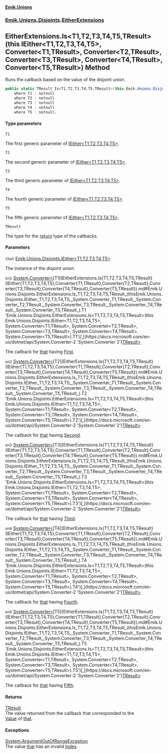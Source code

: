 #### [Emik.Unions](index.md 'index')
### [Emik.Unions.Disjoints](Emik.Unions.Disjoints.md 'Emik.Unions.Disjoints').[EitherExtensions](EitherExtensions.md 'Emik.Unions.Disjoints.EitherExtensions')

## EitherExtensions.Is<T1,T2,T3,T4,T5,TResult>(this IEither<T1,T2,T3,T4,T5>, Converter<T1,TResult>, Converter<T2,TResult>, Converter<T3,TResult>, Converter<T4,TResult>, Converter<T5,TResult>) Method

Runs the callback based on the value of the disjoint union.

```csharp
public static TResult Is<T1,T2,T3,T4,T5,TResult>(this Emik.Unions.Disjoints.IEither<T1,T2,T3,T4,T5> that, System.Converter<T1,TResult> on1, System.Converter<T2,TResult> on2, System.Converter<T3,TResult> on3, System.Converter<T4,TResult> on4, System.Converter<T5,TResult> on5)
    where T1 : notnull
    where T2 : notnull
    where T3 : notnull
    where T4 : notnull
    where T5 : notnull;
```
#### Type parameters

<a name='Emik.Unions.Disjoints.EitherExtensions.Is_T1,T2,T3,T4,T5,TResult_(thisEmik.Unions.Disjoints.IEither_T1,T2,T3,T4,T5_,System.Converter_T1,TResult_,System.Converter_T2,TResult_,System.Converter_T3,TResult_,System.Converter_T4,TResult_,System.Converter_T5,TResult_).T1'></a>

`T1`

The first generic parameter of [IEither&lt;T1,T2,T3,T4,T5&gt;](IEither{T1,T2,T3,T4,T5}.md 'Emik.Unions.Disjoints.IEither<T1,T2,T3,T4,T5>').

<a name='Emik.Unions.Disjoints.EitherExtensions.Is_T1,T2,T3,T4,T5,TResult_(thisEmik.Unions.Disjoints.IEither_T1,T2,T3,T4,T5_,System.Converter_T1,TResult_,System.Converter_T2,TResult_,System.Converter_T3,TResult_,System.Converter_T4,TResult_,System.Converter_T5,TResult_).T2'></a>

`T2`

The second generic parameter of [IEither&lt;T1,T2,T3,T4,T5&gt;](IEither{T1,T2,T3,T4,T5}.md 'Emik.Unions.Disjoints.IEither<T1,T2,T3,T4,T5>').

<a name='Emik.Unions.Disjoints.EitherExtensions.Is_T1,T2,T3,T4,T5,TResult_(thisEmik.Unions.Disjoints.IEither_T1,T2,T3,T4,T5_,System.Converter_T1,TResult_,System.Converter_T2,TResult_,System.Converter_T3,TResult_,System.Converter_T4,TResult_,System.Converter_T5,TResult_).T3'></a>

`T3`

The third generic parameter of [IEither&lt;T1,T2,T3,T4,T5&gt;](IEither{T1,T2,T3,T4,T5}.md 'Emik.Unions.Disjoints.IEither<T1,T2,T3,T4,T5>').

<a name='Emik.Unions.Disjoints.EitherExtensions.Is_T1,T2,T3,T4,T5,TResult_(thisEmik.Unions.Disjoints.IEither_T1,T2,T3,T4,T5_,System.Converter_T1,TResult_,System.Converter_T2,TResult_,System.Converter_T3,TResult_,System.Converter_T4,TResult_,System.Converter_T5,TResult_).T4'></a>

`T4`

The fourth generic parameter of [IEither&lt;T1,T2,T3,T4,T5&gt;](IEither{T1,T2,T3,T4,T5}.md 'Emik.Unions.Disjoints.IEither<T1,T2,T3,T4,T5>').

<a name='Emik.Unions.Disjoints.EitherExtensions.Is_T1,T2,T3,T4,T5,TResult_(thisEmik.Unions.Disjoints.IEither_T1,T2,T3,T4,T5_,System.Converter_T1,TResult_,System.Converter_T2,TResult_,System.Converter_T3,TResult_,System.Converter_T4,TResult_,System.Converter_T5,TResult_).T5'></a>

`T5`

The fifth generic parameter of [IEither&lt;T1,T2,T3,T4,T5&gt;](IEither{T1,T2,T3,T4,T5}.md 'Emik.Unions.Disjoints.IEither<T1,T2,T3,T4,T5>').

<a name='Emik.Unions.Disjoints.EitherExtensions.Is_T1,T2,T3,T4,T5,TResult_(thisEmik.Unions.Disjoints.IEither_T1,T2,T3,T4,T5_,System.Converter_T1,TResult_,System.Converter_T2,TResult_,System.Converter_T3,TResult_,System.Converter_T4,TResult_,System.Converter_T5,TResult_).TResult'></a>

`TResult`

The type for the [return](https://docs.microsoft.com/en-us/dotnet/csharp/language-reference/keywords/return 'https://docs.microsoft.com/en-us/dotnet/csharp/language-reference/keywords/return') type of the callbacks.
#### Parameters

<a name='Emik.Unions.Disjoints.EitherExtensions.Is_T1,T2,T3,T4,T5,TResult_(thisEmik.Unions.Disjoints.IEither_T1,T2,T3,T4,T5_,System.Converter_T1,TResult_,System.Converter_T2,TResult_,System.Converter_T3,TResult_,System.Converter_T4,TResult_,System.Converter_T5,TResult_).that'></a>

`that` [Emik.Unions.Disjoints.IEither&lt;](IEither{T1,T2,T3,T4,T5}.md 'Emik.Unions.Disjoints.IEither<T1,T2,T3,T4,T5>')[T1](EitherExtensions.Is{T1,T2,T3,T4,T5,TResult}(IEither{T1,T2,T3,T4,T5},Converter{T1,TResult},Converter{T2,TResult},Converter{T3,TResult},Converter{T4,TResult},Converter{T5,TResult}).md#Emik.Unions.Disjoints.EitherExtensions.Is_T1,T2,T3,T4,T5,TResult_(thisEmik.Unions.Disjoints.IEither_T1,T2,T3,T4,T5_,System.Converter_T1,TResult_,System.Converter_T2,TResult_,System.Converter_T3,TResult_,System.Converter_T4,TResult_,System.Converter_T5,TResult_).T1 'Emik.Unions.Disjoints.EitherExtensions.Is<T1,T2,T3,T4,T5,TResult>(this Emik.Unions.Disjoints.IEither<T1,T2,T3,T4,T5>, System.Converter<T1,TResult>, System.Converter<T2,TResult>, System.Converter<T3,TResult>, System.Converter<T4,TResult>, System.Converter<T5,TResult>).T1')[,](IEither{T1,T2,T3,T4,T5}.md 'Emik.Unions.Disjoints.IEither<T1,T2,T3,T4,T5>')[T2](EitherExtensions.Is{T1,T2,T3,T4,T5,TResult}(IEither{T1,T2,T3,T4,T5},Converter{T1,TResult},Converter{T2,TResult},Converter{T3,TResult},Converter{T4,TResult},Converter{T5,TResult}).md#Emik.Unions.Disjoints.EitherExtensions.Is_T1,T2,T3,T4,T5,TResult_(thisEmik.Unions.Disjoints.IEither_T1,T2,T3,T4,T5_,System.Converter_T1,TResult_,System.Converter_T2,TResult_,System.Converter_T3,TResult_,System.Converter_T4,TResult_,System.Converter_T5,TResult_).T2 'Emik.Unions.Disjoints.EitherExtensions.Is<T1,T2,T3,T4,T5,TResult>(this Emik.Unions.Disjoints.IEither<T1,T2,T3,T4,T5>, System.Converter<T1,TResult>, System.Converter<T2,TResult>, System.Converter<T3,TResult>, System.Converter<T4,TResult>, System.Converter<T5,TResult>).T2')[,](IEither{T1,T2,T3,T4,T5}.md 'Emik.Unions.Disjoints.IEither<T1,T2,T3,T4,T5>')[T3](EitherExtensions.Is{T1,T2,T3,T4,T5,TResult}(IEither{T1,T2,T3,T4,T5},Converter{T1,TResult},Converter{T2,TResult},Converter{T3,TResult},Converter{T4,TResult},Converter{T5,TResult}).md#Emik.Unions.Disjoints.EitherExtensions.Is_T1,T2,T3,T4,T5,TResult_(thisEmik.Unions.Disjoints.IEither_T1,T2,T3,T4,T5_,System.Converter_T1,TResult_,System.Converter_T2,TResult_,System.Converter_T3,TResult_,System.Converter_T4,TResult_,System.Converter_T5,TResult_).T3 'Emik.Unions.Disjoints.EitherExtensions.Is<T1,T2,T3,T4,T5,TResult>(this Emik.Unions.Disjoints.IEither<T1,T2,T3,T4,T5>, System.Converter<T1,TResult>, System.Converter<T2,TResult>, System.Converter<T3,TResult>, System.Converter<T4,TResult>, System.Converter<T5,TResult>).T3')[,](IEither{T1,T2,T3,T4,T5}.md 'Emik.Unions.Disjoints.IEither<T1,T2,T3,T4,T5>')[T4](EitherExtensions.Is{T1,T2,T3,T4,T5,TResult}(IEither{T1,T2,T3,T4,T5},Converter{T1,TResult},Converter{T2,TResult},Converter{T3,TResult},Converter{T4,TResult},Converter{T5,TResult}).md#Emik.Unions.Disjoints.EitherExtensions.Is_T1,T2,T3,T4,T5,TResult_(thisEmik.Unions.Disjoints.IEither_T1,T2,T3,T4,T5_,System.Converter_T1,TResult_,System.Converter_T2,TResult_,System.Converter_T3,TResult_,System.Converter_T4,TResult_,System.Converter_T5,TResult_).T4 'Emik.Unions.Disjoints.EitherExtensions.Is<T1,T2,T3,T4,T5,TResult>(this Emik.Unions.Disjoints.IEither<T1,T2,T3,T4,T5>, System.Converter<T1,TResult>, System.Converter<T2,TResult>, System.Converter<T3,TResult>, System.Converter<T4,TResult>, System.Converter<T5,TResult>).T4')[,](IEither{T1,T2,T3,T4,T5}.md 'Emik.Unions.Disjoints.IEither<T1,T2,T3,T4,T5>')[T5](EitherExtensions.Is{T1,T2,T3,T4,T5,TResult}(IEither{T1,T2,T3,T4,T5},Converter{T1,TResult},Converter{T2,TResult},Converter{T3,TResult},Converter{T4,TResult},Converter{T5,TResult}).md#Emik.Unions.Disjoints.EitherExtensions.Is_T1,T2,T3,T4,T5,TResult_(thisEmik.Unions.Disjoints.IEither_T1,T2,T3,T4,T5_,System.Converter_T1,TResult_,System.Converter_T2,TResult_,System.Converter_T3,TResult_,System.Converter_T4,TResult_,System.Converter_T5,TResult_).T5 'Emik.Unions.Disjoints.EitherExtensions.Is<T1,T2,T3,T4,T5,TResult>(this Emik.Unions.Disjoints.IEither<T1,T2,T3,T4,T5>, System.Converter<T1,TResult>, System.Converter<T2,TResult>, System.Converter<T3,TResult>, System.Converter<T4,TResult>, System.Converter<T5,TResult>).T5')[&gt;](IEither{T1,T2,T3,T4,T5}.md 'Emik.Unions.Disjoints.IEither<T1,T2,T3,T4,T5>')

The instance of the disjoint union.

<a name='Emik.Unions.Disjoints.EitherExtensions.Is_T1,T2,T3,T4,T5,TResult_(thisEmik.Unions.Disjoints.IEither_T1,T2,T3,T4,T5_,System.Converter_T1,TResult_,System.Converter_T2,TResult_,System.Converter_T3,TResult_,System.Converter_T4,TResult_,System.Converter_T5,TResult_).on1'></a>

`on1` [System.Converter&lt;](https://docs.microsoft.com/en-us/dotnet/api/System.Converter-2 'System.Converter`2')[T1](EitherExtensions.Is{T1,T2,T3,T4,T5,TResult}(IEither{T1,T2,T3,T4,T5},Converter{T1,TResult},Converter{T2,TResult},Converter{T3,TResult},Converter{T4,TResult},Converter{T5,TResult}).md#Emik.Unions.Disjoints.EitherExtensions.Is_T1,T2,T3,T4,T5,TResult_(thisEmik.Unions.Disjoints.IEither_T1,T2,T3,T4,T5_,System.Converter_T1,TResult_,System.Converter_T2,TResult_,System.Converter_T3,TResult_,System.Converter_T4,TResult_,System.Converter_T5,TResult_).T1 'Emik.Unions.Disjoints.EitherExtensions.Is<T1,T2,T3,T4,T5,TResult>(this Emik.Unions.Disjoints.IEither<T1,T2,T3,T4,T5>, System.Converter<T1,TResult>, System.Converter<T2,TResult>, System.Converter<T3,TResult>, System.Converter<T4,TResult>, System.Converter<T5,TResult>).T1')[,](https://docs.microsoft.com/en-us/dotnet/api/System.Converter-2 'System.Converter`2')[TResult](EitherExtensions.Is{T1,T2,T3,T4,T5,TResult}(IEither{T1,T2,T3,T4,T5},Converter{T1,TResult},Converter{T2,TResult},Converter{T3,TResult},Converter{T4,TResult},Converter{T5,TResult}).md#Emik.Unions.Disjoints.EitherExtensions.Is_T1,T2,T3,T4,T5,TResult_(thisEmik.Unions.Disjoints.IEither_T1,T2,T3,T4,T5_,System.Converter_T1,TResult_,System.Converter_T2,TResult_,System.Converter_T3,TResult_,System.Converter_T4,TResult_,System.Converter_T5,TResult_).TResult 'Emik.Unions.Disjoints.EitherExtensions.Is<T1,T2,T3,T4,T5,TResult>(this Emik.Unions.Disjoints.IEither<T1,T2,T3,T4,T5>, System.Converter<T1,TResult>, System.Converter<T2,TResult>, System.Converter<T3,TResult>, System.Converter<T4,TResult>, System.Converter<T5,TResult>).TResult')[&gt;](https://docs.microsoft.com/en-us/dotnet/api/System.Converter-2 'System.Converter`2')

The callback for [that](EitherExtensions.Is{T1,T2,T3,T4,T5,TResult}(IEither{T1,T2,T3,T4,T5},Converter{T1,TResult},Converter{T2,TResult},Converter{T3,TResult},Converter{T4,TResult},Converter{T5,TResult}).md#Emik.Unions.Disjoints.EitherExtensions.Is_T1,T2,T3,T4,T5,TResult_(thisEmik.Unions.Disjoints.IEither_T1,T2,T3,T4,T5_,System.Converter_T1,TResult_,System.Converter_T2,TResult_,System.Converter_T3,TResult_,System.Converter_T4,TResult_,System.Converter_T5,TResult_).that 'Emik.Unions.Disjoints.EitherExtensions.Is<T1,T2,T3,T4,T5,TResult>(this Emik.Unions.Disjoints.IEither<T1,T2,T3,T4,T5>, System.Converter<T1,TResult>, System.Converter<T2,TResult>, System.Converter<T3,TResult>, System.Converter<T4,TResult>, System.Converter<T5,TResult>).that') having [First](IEither{T1,T2,T3,T4,T5}.First.md 'Emik.Unions.Disjoints.IEither<T1,T2,T3,T4,T5>.First').

<a name='Emik.Unions.Disjoints.EitherExtensions.Is_T1,T2,T3,T4,T5,TResult_(thisEmik.Unions.Disjoints.IEither_T1,T2,T3,T4,T5_,System.Converter_T1,TResult_,System.Converter_T2,TResult_,System.Converter_T3,TResult_,System.Converter_T4,TResult_,System.Converter_T5,TResult_).on2'></a>

`on2` [System.Converter&lt;](https://docs.microsoft.com/en-us/dotnet/api/System.Converter-2 'System.Converter`2')[T2](EitherExtensions.Is{T1,T2,T3,T4,T5,TResult}(IEither{T1,T2,T3,T4,T5},Converter{T1,TResult},Converter{T2,TResult},Converter{T3,TResult},Converter{T4,TResult},Converter{T5,TResult}).md#Emik.Unions.Disjoints.EitherExtensions.Is_T1,T2,T3,T4,T5,TResult_(thisEmik.Unions.Disjoints.IEither_T1,T2,T3,T4,T5_,System.Converter_T1,TResult_,System.Converter_T2,TResult_,System.Converter_T3,TResult_,System.Converter_T4,TResult_,System.Converter_T5,TResult_).T2 'Emik.Unions.Disjoints.EitherExtensions.Is<T1,T2,T3,T4,T5,TResult>(this Emik.Unions.Disjoints.IEither<T1,T2,T3,T4,T5>, System.Converter<T1,TResult>, System.Converter<T2,TResult>, System.Converter<T3,TResult>, System.Converter<T4,TResult>, System.Converter<T5,TResult>).T2')[,](https://docs.microsoft.com/en-us/dotnet/api/System.Converter-2 'System.Converter`2')[TResult](EitherExtensions.Is{T1,T2,T3,T4,T5,TResult}(IEither{T1,T2,T3,T4,T5},Converter{T1,TResult},Converter{T2,TResult},Converter{T3,TResult},Converter{T4,TResult},Converter{T5,TResult}).md#Emik.Unions.Disjoints.EitherExtensions.Is_T1,T2,T3,T4,T5,TResult_(thisEmik.Unions.Disjoints.IEither_T1,T2,T3,T4,T5_,System.Converter_T1,TResult_,System.Converter_T2,TResult_,System.Converter_T3,TResult_,System.Converter_T4,TResult_,System.Converter_T5,TResult_).TResult 'Emik.Unions.Disjoints.EitherExtensions.Is<T1,T2,T3,T4,T5,TResult>(this Emik.Unions.Disjoints.IEither<T1,T2,T3,T4,T5>, System.Converter<T1,TResult>, System.Converter<T2,TResult>, System.Converter<T3,TResult>, System.Converter<T4,TResult>, System.Converter<T5,TResult>).TResult')[&gt;](https://docs.microsoft.com/en-us/dotnet/api/System.Converter-2 'System.Converter`2')

The callback for [that](EitherExtensions.Is{T1,T2,T3,T4,T5,TResult}(IEither{T1,T2,T3,T4,T5},Converter{T1,TResult},Converter{T2,TResult},Converter{T3,TResult},Converter{T4,TResult},Converter{T5,TResult}).md#Emik.Unions.Disjoints.EitherExtensions.Is_T1,T2,T3,T4,T5,TResult_(thisEmik.Unions.Disjoints.IEither_T1,T2,T3,T4,T5_,System.Converter_T1,TResult_,System.Converter_T2,TResult_,System.Converter_T3,TResult_,System.Converter_T4,TResult_,System.Converter_T5,TResult_).that 'Emik.Unions.Disjoints.EitherExtensions.Is<T1,T2,T3,T4,T5,TResult>(this Emik.Unions.Disjoints.IEither<T1,T2,T3,T4,T5>, System.Converter<T1,TResult>, System.Converter<T2,TResult>, System.Converter<T3,TResult>, System.Converter<T4,TResult>, System.Converter<T5,TResult>).that') having [Second](IEither{T1,T2,T3,T4,T5}.Second.md 'Emik.Unions.Disjoints.IEither<T1,T2,T3,T4,T5>.Second').

<a name='Emik.Unions.Disjoints.EitherExtensions.Is_T1,T2,T3,T4,T5,TResult_(thisEmik.Unions.Disjoints.IEither_T1,T2,T3,T4,T5_,System.Converter_T1,TResult_,System.Converter_T2,TResult_,System.Converter_T3,TResult_,System.Converter_T4,TResult_,System.Converter_T5,TResult_).on3'></a>

`on3` [System.Converter&lt;](https://docs.microsoft.com/en-us/dotnet/api/System.Converter-2 'System.Converter`2')[T3](EitherExtensions.Is{T1,T2,T3,T4,T5,TResult}(IEither{T1,T2,T3,T4,T5},Converter{T1,TResult},Converter{T2,TResult},Converter{T3,TResult},Converter{T4,TResult},Converter{T5,TResult}).md#Emik.Unions.Disjoints.EitherExtensions.Is_T1,T2,T3,T4,T5,TResult_(thisEmik.Unions.Disjoints.IEither_T1,T2,T3,T4,T5_,System.Converter_T1,TResult_,System.Converter_T2,TResult_,System.Converter_T3,TResult_,System.Converter_T4,TResult_,System.Converter_T5,TResult_).T3 'Emik.Unions.Disjoints.EitherExtensions.Is<T1,T2,T3,T4,T5,TResult>(this Emik.Unions.Disjoints.IEither<T1,T2,T3,T4,T5>, System.Converter<T1,TResult>, System.Converter<T2,TResult>, System.Converter<T3,TResult>, System.Converter<T4,TResult>, System.Converter<T5,TResult>).T3')[,](https://docs.microsoft.com/en-us/dotnet/api/System.Converter-2 'System.Converter`2')[TResult](EitherExtensions.Is{T1,T2,T3,T4,T5,TResult}(IEither{T1,T2,T3,T4,T5},Converter{T1,TResult},Converter{T2,TResult},Converter{T3,TResult},Converter{T4,TResult},Converter{T5,TResult}).md#Emik.Unions.Disjoints.EitherExtensions.Is_T1,T2,T3,T4,T5,TResult_(thisEmik.Unions.Disjoints.IEither_T1,T2,T3,T4,T5_,System.Converter_T1,TResult_,System.Converter_T2,TResult_,System.Converter_T3,TResult_,System.Converter_T4,TResult_,System.Converter_T5,TResult_).TResult 'Emik.Unions.Disjoints.EitherExtensions.Is<T1,T2,T3,T4,T5,TResult>(this Emik.Unions.Disjoints.IEither<T1,T2,T3,T4,T5>, System.Converter<T1,TResult>, System.Converter<T2,TResult>, System.Converter<T3,TResult>, System.Converter<T4,TResult>, System.Converter<T5,TResult>).TResult')[&gt;](https://docs.microsoft.com/en-us/dotnet/api/System.Converter-2 'System.Converter`2')

The callback for [that](EitherExtensions.Is{T1,T2,T3,T4,T5,TResult}(IEither{T1,T2,T3,T4,T5},Converter{T1,TResult},Converter{T2,TResult},Converter{T3,TResult},Converter{T4,TResult},Converter{T5,TResult}).md#Emik.Unions.Disjoints.EitherExtensions.Is_T1,T2,T3,T4,T5,TResult_(thisEmik.Unions.Disjoints.IEither_T1,T2,T3,T4,T5_,System.Converter_T1,TResult_,System.Converter_T2,TResult_,System.Converter_T3,TResult_,System.Converter_T4,TResult_,System.Converter_T5,TResult_).that 'Emik.Unions.Disjoints.EitherExtensions.Is<T1,T2,T3,T4,T5,TResult>(this Emik.Unions.Disjoints.IEither<T1,T2,T3,T4,T5>, System.Converter<T1,TResult>, System.Converter<T2,TResult>, System.Converter<T3,TResult>, System.Converter<T4,TResult>, System.Converter<T5,TResult>).that') having [Third](IEither{T1,T2,T3,T4,T5}.Third.md 'Emik.Unions.Disjoints.IEither<T1,T2,T3,T4,T5>.Third').

<a name='Emik.Unions.Disjoints.EitherExtensions.Is_T1,T2,T3,T4,T5,TResult_(thisEmik.Unions.Disjoints.IEither_T1,T2,T3,T4,T5_,System.Converter_T1,TResult_,System.Converter_T2,TResult_,System.Converter_T3,TResult_,System.Converter_T4,TResult_,System.Converter_T5,TResult_).on4'></a>

`on4` [System.Converter&lt;](https://docs.microsoft.com/en-us/dotnet/api/System.Converter-2 'System.Converter`2')[T4](EitherExtensions.Is{T1,T2,T3,T4,T5,TResult}(IEither{T1,T2,T3,T4,T5},Converter{T1,TResult},Converter{T2,TResult},Converter{T3,TResult},Converter{T4,TResult},Converter{T5,TResult}).md#Emik.Unions.Disjoints.EitherExtensions.Is_T1,T2,T3,T4,T5,TResult_(thisEmik.Unions.Disjoints.IEither_T1,T2,T3,T4,T5_,System.Converter_T1,TResult_,System.Converter_T2,TResult_,System.Converter_T3,TResult_,System.Converter_T4,TResult_,System.Converter_T5,TResult_).T4 'Emik.Unions.Disjoints.EitherExtensions.Is<T1,T2,T3,T4,T5,TResult>(this Emik.Unions.Disjoints.IEither<T1,T2,T3,T4,T5>, System.Converter<T1,TResult>, System.Converter<T2,TResult>, System.Converter<T3,TResult>, System.Converter<T4,TResult>, System.Converter<T5,TResult>).T4')[,](https://docs.microsoft.com/en-us/dotnet/api/System.Converter-2 'System.Converter`2')[TResult](EitherExtensions.Is{T1,T2,T3,T4,T5,TResult}(IEither{T1,T2,T3,T4,T5},Converter{T1,TResult},Converter{T2,TResult},Converter{T3,TResult},Converter{T4,TResult},Converter{T5,TResult}).md#Emik.Unions.Disjoints.EitherExtensions.Is_T1,T2,T3,T4,T5,TResult_(thisEmik.Unions.Disjoints.IEither_T1,T2,T3,T4,T5_,System.Converter_T1,TResult_,System.Converter_T2,TResult_,System.Converter_T3,TResult_,System.Converter_T4,TResult_,System.Converter_T5,TResult_).TResult 'Emik.Unions.Disjoints.EitherExtensions.Is<T1,T2,T3,T4,T5,TResult>(this Emik.Unions.Disjoints.IEither<T1,T2,T3,T4,T5>, System.Converter<T1,TResult>, System.Converter<T2,TResult>, System.Converter<T3,TResult>, System.Converter<T4,TResult>, System.Converter<T5,TResult>).TResult')[&gt;](https://docs.microsoft.com/en-us/dotnet/api/System.Converter-2 'System.Converter`2')

The callback for [that](EitherExtensions.Is{T1,T2,T3,T4,T5,TResult}(IEither{T1,T2,T3,T4,T5},Converter{T1,TResult},Converter{T2,TResult},Converter{T3,TResult},Converter{T4,TResult},Converter{T5,TResult}).md#Emik.Unions.Disjoints.EitherExtensions.Is_T1,T2,T3,T4,T5,TResult_(thisEmik.Unions.Disjoints.IEither_T1,T2,T3,T4,T5_,System.Converter_T1,TResult_,System.Converter_T2,TResult_,System.Converter_T3,TResult_,System.Converter_T4,TResult_,System.Converter_T5,TResult_).that 'Emik.Unions.Disjoints.EitherExtensions.Is<T1,T2,T3,T4,T5,TResult>(this Emik.Unions.Disjoints.IEither<T1,T2,T3,T4,T5>, System.Converter<T1,TResult>, System.Converter<T2,TResult>, System.Converter<T3,TResult>, System.Converter<T4,TResult>, System.Converter<T5,TResult>).that') having [Fourth](IEither{T1,T2,T3,T4,T5}.Fourth.md 'Emik.Unions.Disjoints.IEither<T1,T2,T3,T4,T5>.Fourth').

<a name='Emik.Unions.Disjoints.EitherExtensions.Is_T1,T2,T3,T4,T5,TResult_(thisEmik.Unions.Disjoints.IEither_T1,T2,T3,T4,T5_,System.Converter_T1,TResult_,System.Converter_T2,TResult_,System.Converter_T3,TResult_,System.Converter_T4,TResult_,System.Converter_T5,TResult_).on5'></a>

`on5` [System.Converter&lt;](https://docs.microsoft.com/en-us/dotnet/api/System.Converter-2 'System.Converter`2')[T5](EitherExtensions.Is{T1,T2,T3,T4,T5,TResult}(IEither{T1,T2,T3,T4,T5},Converter{T1,TResult},Converter{T2,TResult},Converter{T3,TResult},Converter{T4,TResult},Converter{T5,TResult}).md#Emik.Unions.Disjoints.EitherExtensions.Is_T1,T2,T3,T4,T5,TResult_(thisEmik.Unions.Disjoints.IEither_T1,T2,T3,T4,T5_,System.Converter_T1,TResult_,System.Converter_T2,TResult_,System.Converter_T3,TResult_,System.Converter_T4,TResult_,System.Converter_T5,TResult_).T5 'Emik.Unions.Disjoints.EitherExtensions.Is<T1,T2,T3,T4,T5,TResult>(this Emik.Unions.Disjoints.IEither<T1,T2,T3,T4,T5>, System.Converter<T1,TResult>, System.Converter<T2,TResult>, System.Converter<T3,TResult>, System.Converter<T4,TResult>, System.Converter<T5,TResult>).T5')[,](https://docs.microsoft.com/en-us/dotnet/api/System.Converter-2 'System.Converter`2')[TResult](EitherExtensions.Is{T1,T2,T3,T4,T5,TResult}(IEither{T1,T2,T3,T4,T5},Converter{T1,TResult},Converter{T2,TResult},Converter{T3,TResult},Converter{T4,TResult},Converter{T5,TResult}).md#Emik.Unions.Disjoints.EitherExtensions.Is_T1,T2,T3,T4,T5,TResult_(thisEmik.Unions.Disjoints.IEither_T1,T2,T3,T4,T5_,System.Converter_T1,TResult_,System.Converter_T2,TResult_,System.Converter_T3,TResult_,System.Converter_T4,TResult_,System.Converter_T5,TResult_).TResult 'Emik.Unions.Disjoints.EitherExtensions.Is<T1,T2,T3,T4,T5,TResult>(this Emik.Unions.Disjoints.IEither<T1,T2,T3,T4,T5>, System.Converter<T1,TResult>, System.Converter<T2,TResult>, System.Converter<T3,TResult>, System.Converter<T4,TResult>, System.Converter<T5,TResult>).TResult')[&gt;](https://docs.microsoft.com/en-us/dotnet/api/System.Converter-2 'System.Converter`2')

The callback for [that](EitherExtensions.Is{T1,T2,T3,T4,T5,TResult}(IEither{T1,T2,T3,T4,T5},Converter{T1,TResult},Converter{T2,TResult},Converter{T3,TResult},Converter{T4,TResult},Converter{T5,TResult}).md#Emik.Unions.Disjoints.EitherExtensions.Is_T1,T2,T3,T4,T5,TResult_(thisEmik.Unions.Disjoints.IEither_T1,T2,T3,T4,T5_,System.Converter_T1,TResult_,System.Converter_T2,TResult_,System.Converter_T3,TResult_,System.Converter_T4,TResult_,System.Converter_T5,TResult_).that 'Emik.Unions.Disjoints.EitherExtensions.Is<T1,T2,T3,T4,T5,TResult>(this Emik.Unions.Disjoints.IEither<T1,T2,T3,T4,T5>, System.Converter<T1,TResult>, System.Converter<T2,TResult>, System.Converter<T3,TResult>, System.Converter<T4,TResult>, System.Converter<T5,TResult>).that') having [Fifth](IEither{T1,T2,T3,T4,T5}.Fifth.md 'Emik.Unions.Disjoints.IEither<T1,T2,T3,T4,T5>.Fifth').

#### Returns
[TResult](EitherExtensions.Is{T1,T2,T3,T4,T5,TResult}(IEither{T1,T2,T3,T4,T5},Converter{T1,TResult},Converter{T2,TResult},Converter{T3,TResult},Converter{T4,TResult},Converter{T5,TResult}).md#Emik.Unions.Disjoints.EitherExtensions.Is_T1,T2,T3,T4,T5,TResult_(thisEmik.Unions.Disjoints.IEither_T1,T2,T3,T4,T5_,System.Converter_T1,TResult_,System.Converter_T2,TResult_,System.Converter_T3,TResult_,System.Converter_T4,TResult_,System.Converter_T5,TResult_).TResult 'Emik.Unions.Disjoints.EitherExtensions.Is<T1,T2,T3,T4,T5,TResult>(this Emik.Unions.Disjoints.IEither<T1,T2,T3,T4,T5>, System.Converter<T1,TResult>, System.Converter<T2,TResult>, System.Converter<T3,TResult>, System.Converter<T4,TResult>, System.Converter<T5,TResult>).TResult')  
The value returned from the callback that corresponded to the  
[Value](IEither.Value.md 'Emik.Unions.Disjoints.IEither.Value') of [that](EitherExtensions.Is{T1,T2,T3,T4,T5,TResult}(IEither{T1,T2,T3,T4,T5},Converter{T1,TResult},Converter{T2,TResult},Converter{T3,TResult},Converter{T4,TResult},Converter{T5,TResult}).md#Emik.Unions.Disjoints.EitherExtensions.Is_T1,T2,T3,T4,T5,TResult_(thisEmik.Unions.Disjoints.IEither_T1,T2,T3,T4,T5_,System.Converter_T1,TResult_,System.Converter_T2,TResult_,System.Converter_T3,TResult_,System.Converter_T4,TResult_,System.Converter_T5,TResult_).that 'Emik.Unions.Disjoints.EitherExtensions.Is<T1,T2,T3,T4,T5,TResult>(this Emik.Unions.Disjoints.IEither<T1,T2,T3,T4,T5>, System.Converter<T1,TResult>, System.Converter<T2,TResult>, System.Converter<T3,TResult>, System.Converter<T4,TResult>, System.Converter<T5,TResult>).that').

#### Exceptions

[System.ArgumentOutOfRangeException](https://docs.microsoft.com/en-us/dotnet/api/System.ArgumentOutOfRangeException 'System.ArgumentOutOfRangeException')  
The value [that](EitherExtensions.Is{T1,T2,T3,T4,T5,TResult}(IEither{T1,T2,T3,T4,T5},Converter{T1,TResult},Converter{T2,TResult},Converter{T3,TResult},Converter{T4,TResult},Converter{T5,TResult}).md#Emik.Unions.Disjoints.EitherExtensions.Is_T1,T2,T3,T4,T5,TResult_(thisEmik.Unions.Disjoints.IEither_T1,T2,T3,T4,T5_,System.Converter_T1,TResult_,System.Converter_T2,TResult_,System.Converter_T3,TResult_,System.Converter_T4,TResult_,System.Converter_T5,TResult_).that 'Emik.Unions.Disjoints.EitherExtensions.Is<T1,T2,T3,T4,T5,TResult>(this Emik.Unions.Disjoints.IEither<T1,T2,T3,T4,T5>, System.Converter<T1,TResult>, System.Converter<T2,TResult>, System.Converter<T3,TResult>, System.Converter<T4,TResult>, System.Converter<T5,TResult>).that') has an invalid [Index](IEither.Index.md 'Emik.Unions.Disjoints.IEither.Index').